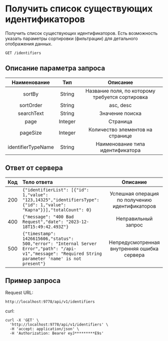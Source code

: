 # Получить список существующих идентификаторов
Получить список существующих идентификаторов. Есть возможность указать параметры сортировки (фильтрации) для детального отображения данных.
```
GET /identifiers
```
## Описание параметра запроса
|    Наименование    |   Тип   |                    Описание                     |
|:------------------:|:-------:|:-----------------------------------------------:|
|       sortBy       | String  | Название поля, по которому требуется сортировка |
|      sortOrder     | String  |                    asc, desc                    |
|     searchText     | String  |                 Значение поиска                 |
|        page        | Integer |                    Страница                     |
|      pageSize      | Integer |        Количество элементов на странице         |
| identifierTypeName | String  |        Наименование типа идентификатора         |

## Ответ от сервера
| Код | Тело ответа                                                                                                                                                   |                    Описание                     |
|:---:|:--------------------------------------------------------------------------------------------------------------------------------------------------------------|:-----------------------------------------------:|
| 200 | ```{"identifierList": [{"id": 1,"value": "123,14325","identifiersType": {"id": 1,"value": "Карта"}}],"totalCount": 0}```                                      | Успешная операция по получению идентификаторов  |
| 400 | ```{"message": "400 Bad Request","date": "2023-12-18T15:49:42.493Z"}```                                                                                       |               Неправильный запрос               |
| 500 | ```{"timestamp": 1426615606,"status": 500,"error": "Internal Server Error","path": "/api-v1","message": "Required String parameter 'name' is not present"}``` |   Непредусмотренная внутренняя ошибка сервера   |
## Пример запроса
Request URL:
```
http://localhost:9778/api/v1/identifiers
```
curl:
```
curl -X 'GET' \
  'http://localhost:9778/api/v1/identifiers' \
  -H 'accept: application/json' \
  -H 'Authorization: Bearer eyJ*********E9s'
```